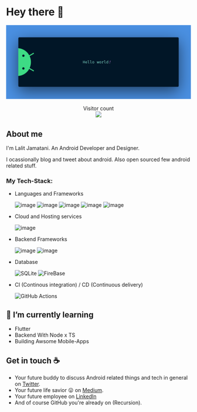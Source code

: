 # Hey there :wave:

<img src="https://raw.githubusercontent.com/lalitjamatani/lalitjamatani/master/resources/banner.png" alt="Hello world">

<p align="center"> 
  Visitor count<br>
  <img src="https://profile-counter.glitch.me/lalitjamatani/count.svg" />
</p>

## About me

 I'm Lalit Jamatani. An Android Developer and Designer. <!--An Android Engineer at [DeliveryHero](https://www..com/). Community is :heart:. Code blooded animal, 1xEngineer :stuck_out_tongue: and :coffee: lover.  -->

I ocassionally blog and tweet about android. Also open sourced few android related stuff.  


### My Tech-Stack:
* Languages and Frameworks

  ![image](https://img.shields.io/badge/C%2B%2B-232671E5?style=for-the-badge&logo=c%2B%2B&logoColor=white)
  ![image](https://img.shields.io/badge/Java-%23FF9900?style=for-the-badge&logo=Java&logoColor=white)
  ![image](https://img.shields.io/badge/Dart-00599C?style=for-the-badge&logo=dart&logoColor=white)
  ![image](https://img.shields.io/badge/JavaScript-F7DF1E?style=for-the-badge&logo=javascript&logoColor=black)
  ![image](https://img.shields.io/badge/Flutter-4285F4?style=for-the-badge&logo=Flutter&logoColor=white)

* Cloud and Hosting services

  ![image](https://img.shields.io/badge/Google_Cloud-4285F4?style=for-the-badge&logo=google-cloud&logoColor=white)
  <!-- <img alt="AWS" src="https://img.shields.io/badge/AWS%20-%23FF9900.svg?&style=for-the-badge&logo=amazon-aws&logoColor=white"/> -->

* Backend Frameworks

  ![image](https://img.shields.io/badge/Node.js-339933?style=for-the-badge&logo=nodedotjs&logoColor=white)
  ![image](https://img.shields.io/badge/npm-CB3837?style=for-the-badge&logo=npm&logoColor=white)
  <!-- ![image](https://img.shields.io/badge/Typescript-%2307405e?style=for-the-badge&logo=typescript&logoColor=white)
  ![image](https://img.shields.io/badge/Express.js-000000?style=for-the-badge&logo=express&logoColor=white) -->


* Database

  <img alt="SQLite" src ="https://img.shields.io/badge/sqlite-%2307405e.svg?&style=for-the-badge&logo=sqlite&logoColor=white"/>
  <img alt="FireBase" src ="https://img.shields.io/badge/Firebase-FFCB2B?style=for-the-badge&logo=firebase&logoColor=black"/>
  <!-- <img alt="postGres" src ="https://img.shields.io/badge/PostgreSQL-000000?style=for-the-badge&logo=PostgreSQL&logoColor=white"/> -->
  <!-- <img alt="MongoDB" src ="https://img.shields.io/badge/MongoDB-4EA94B?style=for-the-badge&logo=mongodb&logoColor=white"/> -->

* CI (Continous integration) / CD (Continuous delivery)

  <img alt="GitHub Actions" src="https://img.shields.io/badge/github%20actions%20-%232671E5.svg?&style=for-the-badge&logo=github%20actions&logoColor=white"/>

## 🌱 I’m currently learning

* Flutter
* Backend With Node x TS 
* Building Awsome Mobile-Apps

## Get in touch :coffee:

- Your future buddy to discuss Android related things and tech in general on [Twitter](https://twitter.com/LalitJamatani).
- Your future life savior :stuck_out_tongue: on [Medium](https://medium.com/@lalitjamatani).
- Your future employee on [LinkedIn](https://www.linkedin.com/in/lalit-jamatani/)
- And of course GitHub you're already on (Recursion).

